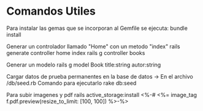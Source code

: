 # Comandos Utiles

Para instalar las gemas que se incorporan al Gemfile se ejecuta:
bundle install

Generar un controlador llamado "Home" con un metodo "index"
rails generate controller home index
rails g controller books

Generar un modelo
rails g model Book title:string autor:string

Cargar datos de prueba permanentes en la base de datos
-> En el archivo /db/seed.rb
Comando para ejecutarlo
rake db:seed

Para subir imagenes y pdf
rails active_storage:install
<%-# <%= image_tag f.pdf.preview(resize_to_limit: [100, 100]) %>-%>
